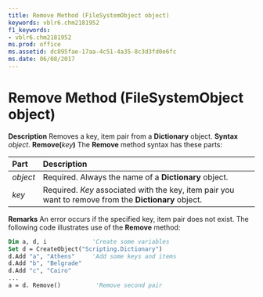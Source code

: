 ```yaml
---
title: Remove Method (FileSystemObject object)
keywords: vblr6.chm2181952
f1_keywords:
- vblr6.chm2181952
ms.prod: office
ms.assetid: dc895fae-17aa-4c51-4a35-8c3d3fd0e6fc
ms.date: 06/08/2017
---
```



# Remove Method (FileSystemObject object)



 **Description**
Removes a key, item pair from a  **Dictionary** object.
 **Syntax**
 _object_. **Remove(**_key_**)**
The  **Remove** method syntax has these parts:


|**Part**|**Description**|
|:-----|:-----|
| _object_|Required. Always the name of a  **Dictionary** object.|
| _key_|Required.  _Key_ associated with the key, item pair you want to remove from the **Dictionary** object.|
 **Remarks**
An error occurs if the specified key, item pair does not exist.
The following code illustrates use of the  **Remove** method:



```vb
Dim a, d, i             'Create some variables
Set d = CreateObject("Scripting.Dictionary")
d.Add "a", "Athens"     'Add some keys and items
d.Add "b", "Belgrade"
d.Add "c", "Cairo"
...
a = d. Remove()          'Remove second pair

```


